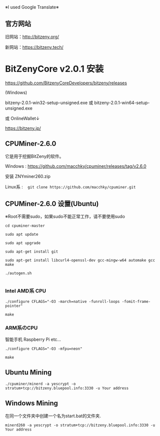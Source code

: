 ※I used Google Translate※

## 官方网站
旧网站：http://bitzeny.org/

新网站：https://bitzeny.tech/


# BitZenyCore v2.0.1 安装

https://github.com/BitzenyCoreDevelopers/bitzeny/releases

(Windows)

bitzeny-2.0.1-win32-setup-unsigned.exe 或 bitzeny-2.0.1-win64-setup-unsigned.exe

或 OnlineWallet↓

https://bitzeny.jp/



## CPUMiner-2.6.0

它是用于挖掘BitZeny的软件。

Windows : https://github.com/macchky/cpuminer/releases/tag/v2.6.0

安装 ZNYminer260.zip

Linux系 : 
```　git clone https://github.com/macchky/cpuminer.git　```



## CPUMiner-2.6.0 设置(Ubuntu)

※Root不需要sudo，如果sudo不能正常工作，请不要使用sudo
```
cd cpuminer-master

sudo apt update
 
sudo apt upgrade

sudo apt-get install git

sudo apt-get install libcurl4-openssl-dev gcc-mingw-w64 automake gcc make

./autogen.sh
 
```

### Intel AMD系 CPU


```
./configure CFLAGS="-O3 -march=native -funroll-loops -fomit-frame-pointer"
 
make
```


### ARM系のCPU

智能手机 Raspberry Pi etc...

```
./configure CFLAGS="-O3 -mfpu=neon"
 
make
```



## Ubuntu Mining
```
./cpuminer/minerd -a yescrypt -o stratum+tcp://bitzeny.bluepool.info:3330 -u Your address
```

## Windows Mining
在同一个文件夹中创建一个名为start.bat的文件夹.

```
minerd260 -a yescrypt -o stratum+tcp://bitzeny.bluepool.info:3330 -u Your address
```
